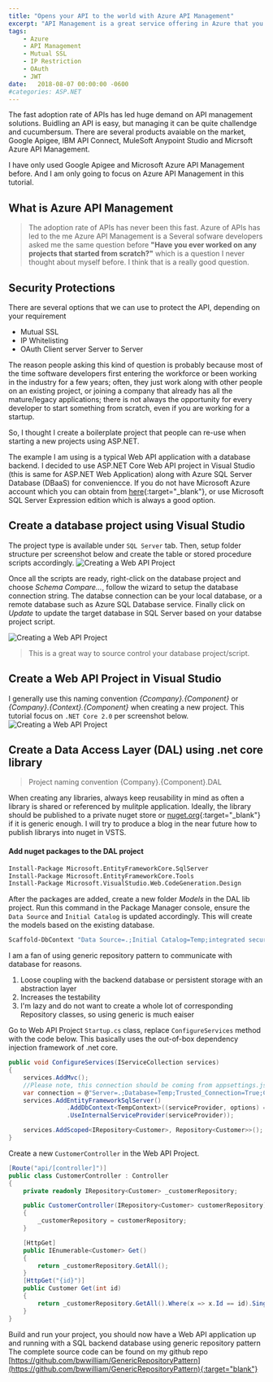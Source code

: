 ```yaml
---
title: "Opens your API to the world with Azure API Management"
excerpt: "API Management is a great service offering in Azure that you can use to expose your APIs to your consumers."
tags: 
    - Azure
    - API Management
    - Mutual SSL
    - IP Restriction
    - OAuth
    - JWT
date:   2018-08-07 00:00:00 -0600
#categories: ASP.NET
---
```

The fast adoption rate of APIs has led huge demand on API management solutions. Buidling an API is easy, but managing it can be quite challendge and cucumbersum. There are several products avaiable on the market, Google Apigee, IBM API Connect, MuleSoft Anypoint Studio and Micrsoft Azure API Management. 

I have only used Google Apigee and Microsoft Azure API Management before. And I am only going to focus on Azure API Management in this tutorial. 

## What is Azure API Management
> The adoption rate of APIs has never been this fast. Azure  of APIs has led to the me
Azure API Management is a Several sofware developers asked me the same question before **"Have you ever worked on any projects that started from scratch?"** which is a question I never thought about myself before. I think that is a really good question. 

## Security Protections
There are several options that we can use to protect the API, depending on your requirement
* Mutual SSL
* IP Whitelisting
* OAuth
Client server 
Server to Server


The reason people asking this kind of question is probably because most of the time software developers first entering the workforce or been working in the industry for a few years; often, they just work along with other people on an existing project, or joining a company that already has all the mature/legacy applications; there is not always the opportunity for every developer to start something from scratch, even if you are working for a startup. 

So, I thought I create a boilerplate project that people can re-use when starting a new projects using ASP.NET. 

The example I am using is a typical Web API application with a database backend. I decided to use ASP.NET Core Web API project in Visual Studio (this is same for ASP.NET Web Application) along with Azure SQL Server Database (DBaaS) for conveniencce. If you do not have Microsoft Azure account which you can obtain from [here](https://azure.microsoft.com/en-us/){:target="_blank"}, or use Microsoft SQL Server Expression edition which is always a good option.

## Create a database project using Visual Studio
The project type is available under `SQL Server` tab. Then, setup folder structure per screenshot below and create the table or stored procedure scripts accordingly. 
![Creating a Web API Project]({{"/assets/images/boilerplate-web-api/DBProject.JPG"}})

Once all the scripts are ready, right-click on the database project and choose *Schema Compare...*, follow the wizard to setup the database connection string. The databse connection can be your local database, or a remote database such as Azure SQL Database service.
Finally click on *Update* to update the target database in SQL Server based on your databse project script.

![Creating a Web API Project]({{"/assets/images/boilerplate-web-api/SQLConnection.JPG"}})

> This is a great way to source control your database project/script.

## Create a Web API Project in Visual Studio
I generally use this naming convention *{Ccompany}.{Component}* or *{Company}.{Context}.{Component}* when creating a new project.
This tutorial focus on `.NET Core 2.0` per screenshot below.
![Creating a Web API Project]({{"/assets/images/boilerplate-web-api/WebAPIProject.JPG"}})

## Create a Data Access Layer (DAL) using .net core library
> Project naming convention {Company}.{Component}.DAL

When creating any libraries, always keep reusability in mind as often a library is shared or referenced by mulitple application. Ideally, the library should be published to a private nuget store or [nuget.org](https://www.nuget.org/){:target="_blank"} if it is generic enough. I will try to produce a blog in the near future how to publish librarys into nuget in VSTS. 

#### Add nuget packages to the DAL project

```bash
Install-Package Microsoft.EntityFrameworkCore.SqlServer
Install-Package Microsoft.EntityFrameworkCore.Tools
Install-Package Microsoft.VisualStudio.Web.CodeGeneration.Design
```

After the packages are added, create a new folder *Models* in the DAL lib project.
Run this command in the Package Manager console, ensure the `Data Source` and `Initial Catalog` is updated accordingly. This will create the models based on the existing database.
```bash
Scaffold-DbContext "Data Source=.;Initial Catalog=Temp;integrated security=True;MultipleActiveResultSets=true" Microsoft.EntityFrameworkCore.SqlServer -OutputDir Models
```
I am a fan of using generic repository pattern to communicate with database for reasons. 
1. Loose coupling with the backend database or persistent storage with an abstraction layer
2. Increases the testability
3. I'm lazy and do not want to create a whole lot of corresponding Repository classes, so using generic is much eaiser

Go to Web API Project `Startup.cs` class, replace `ConfigureServices` method with the code below. This basically uses the out-of-box dependency injection framework of .net core.
```csharp
public void ConfigureServices(IServiceCollection services)
{
    services.AddMvc();
    //Please note, this connection should be coming from appsettings.json, not being hardcoded.
    var connection = @"Server=.;Database=Temp;Trusted_Connection=True;ConnectRetryCount=0";
    services.AddEntityFrameworkSqlServer()
                .AddDbContext<TempContext>((serviceProvider, options) => options.UseSqlServer(connection)
                .UseInternalServiceProvider(serviceProvider));

    services.AddScoped<IRepository<Customer>, Repository<Customer>>();
}
```

Create a new `CustomerController` in the Web API Project.  
```csharp
[Route("api/[controller]")]
public class CustomerController : Controller
{
    private readonly IRepository<Customer> _customerRepository;

    public CustomerController(IRepository<Customer> customerRepository)
    {
        _customerRepository = customerRepository;
    }

    [HttpGet]
    public IEnumerable<Customer> Get()
    {
        return _customerRepository.GetAll();
    }
    [HttpGet("{id}")]
    public Customer Get(int id)
    {
        return _customerRepository.GetAll().Where(x => x.Id == id).SingleOrDefault();
    }
}
```
Build and run your project, you should now have a Web API application up and running with a SQL backend database using generic repository pattern 
The complete source code can be found on my github repo [https://github.com/bwwilliam/GenericRepositoryPattern](https://github.com/bwwilliam/GenericRepositoryPattern){:target="blank"}